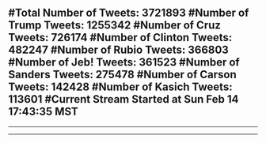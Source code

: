 #Total Number of Tweets: 3721893 
#Number of Trump Tweets: 1255342
#Number of Cruz Tweets: 726174
#Number of Clinton Tweets: 482247
#Number of Rubio Tweets: 366803
#Number of Jeb! Tweets: 361523
#Number of Sanders Tweets: 275478
#Number of Carson Tweets: 142428
#Number of Kasich Tweets: 113601
#Current Stream Started at Sun Feb 14 17:43:35 MST
---
---
---
